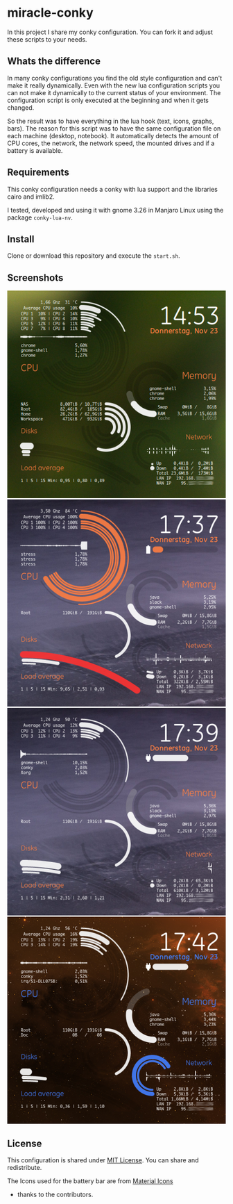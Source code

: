 # miracle-conky

In this project I share my conky configuration. You can fork it and adjust these scripts to your needs.

## Whats the difference

In many conky configurations you find the old style configuration and can't make it really dynamically. Even
with the new lua configuration scripts you can not make it dynamically to the current status of your
environment. The configuration script is only executed at the beginning and when it gets changed.

So the result was to have everything in the lua hook (text, icons, graphs, bars). The reason for this script
was to have the same configuration file on each machine (desktop, notebook). It automatically detects the
amount of CPU cores, the network, the network speed, the mounted drives and if a battery is available.

## Requirements

This conky configuration needs a conky with lua support and the libraries cairo and imlib2.

I tested, developed and using it with gnome 3.26 in Manjaro Linux using the package `conky-lua-nv`.

## Install

Clone or download this repository and execute the `start.sh`.

## Screenshots

[![desktop](examples/desktop.png)](examples/desktop.png)  
[![stressed](examples/stressed.png)](examples/stressed.png)  
[![charging](examples/charging.png)](examples/charging.png)  
[![blue](examples/blue.png)](examples/blue.png)  

## License

This configuration is shared under [MIT License](LICENSE). You can share and redistribute.

The Icons used for the battery bar are from [Material Icons](https://github.com/google/material-design-icons/)
- thanks to the contributors.
